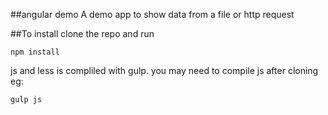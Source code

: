 ##angular demo
A demo app to show data from a file or http request

##To install
 clone the repo and run 

 ```
 npm install
 ```

 js and less is compliled with gulp.
 you may need to compile js after cloning eg:

 ```
 gulp js
 ```